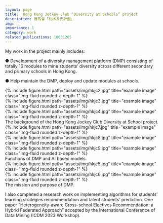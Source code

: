 ```yaml
---
layout: page
title:  Hong Kong Jockey Club “Diversity at Schools” project
description: 賽馬會「校本多元計劃」
img: 
importance: 1
category: work
related_publications: 10031205
---
```

My work in the project mainly includes:

● Development of a diversity management platform (DMP) consisting of totally 16 modules to mine students’ diversity across different secondary and primary schools in Hong Kong.

● Help maintain the DMP, deploy and update modules at schools.

<div class="row">
    <div class="col-sm mt-3 mt-md-0">
        {% include figure.html path="assets/img/hkjc2.jpg" title="example image" class="img-fluid rounded z-depth-1" %}
    </div>
    <div class="col-sm mt-3 mt-md-0">
        {% include figure.html path="assets/img/hkjc3.jpg" title="example image" class="img-fluid rounded z-depth-1" %}
    </div>
    <div class="col-sm mt-3 mt-md-0">
        {% include figure.html path="assets/img/hkjc4.jpg" title="example image" class="img-fluid rounded z-depth-1" %}
    </div>
</div>
<div class="caption">
    The background of the Hong Kong Jockey Club Diversity at School project.
</div>
<div class="row">
    <div class="col-sm mt-3 mt-md-0">
        {% include figure.html path="assets/img/hkjc7.jpg" title="example image" class="img-fluid rounded z-depth-1" %}
    </div>
    <div class="col-sm mt-3 mt-md-0">
        {% include figure.html path="assets/img/hkjc8.jpg" title="example image" class="img-fluid rounded z-depth-1" %}
    </div>
    <div class="col-sm mt-3 mt-md-0">
        {% include figure.html path="assets/img/hkjc9.jpg" title="example image" class="img-fluid rounded z-depth-1" %}
    </div>
</div>
<div class="caption">
    Functions of DMP and AI based models.
</div>

<div class="row justify-content-sm-center">
    <div class="col-sm-8 mt-3 mt-md-0">
        {% include figure.html path="assets/img/hkjc5.jpg" title="example image" class="img-fluid rounded z-depth-1" %}
    </div>
    <div class="col-sm-4 mt-3 mt-md-0">
        {% include figure.html path="assets/img/hkjc6.jpg" title="example image" class="img-fluid rounded z-depth-1" %}
    </div>
</div>
<div class="caption">
    The mission and purpose of DMP.
</div>

I also completed a research work on implementing algorithms for students’ learning strategies recommendation and talent students’ prediction. One paper “Heterogeneity-aware Cross-school Electives Recommendation: a Hybrid Federated Approach” accepted by the International Conference of Data Mining (ICDM 2023 Workshop).

